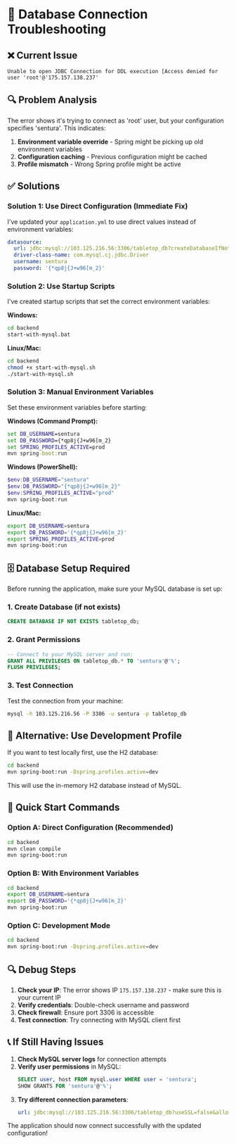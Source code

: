 # 🔧 Database Connection Troubleshooting

## ❌ **Current Issue**
```
Unable to open JDBC Connection for DDL execution [Access denied for user 'root'@'175.157.138.237'
```

## 🔍 **Problem Analysis**
The error shows it's trying to connect as 'root' user, but your configuration specifies 'sentura'. This indicates:

1. **Environment variable override** - Spring might be picking up old environment variables
2. **Configuration caching** - Previous configuration might be cached
3. **Profile mismatch** - Wrong Spring profile might be active

## ✅ **Solutions**

### **Solution 1: Use Direct Configuration (Immediate Fix)**
I've updated your `application.yml` to use direct values instead of environment variables:

```yaml
datasource:
  url: jdbc:mysql://103.125.216.56:3306/tabletop_db?createDatabaseIfNotExist=true&useSSL=false&serverTimezone=UTC&allowPublicKeyRetrieval=true
  driver-class-name: com.mysql.cj.jdbc.Driver
  username: sentura
  password: '{*qp8j{J+w96[m_2}'
```

### **Solution 2: Use Startup Scripts**
I've created startup scripts that set the correct environment variables:

**Windows:**
```bash
cd backend
start-with-mysql.bat
```

**Linux/Mac:**
```bash
cd backend
chmod +x start-with-mysql.sh
./start-with-mysql.sh
```

### **Solution 3: Manual Environment Variables**
Set these environment variables before starting:

**Windows (Command Prompt):**
```cmd
set DB_USERNAME=sentura
set DB_PASSWORD={*qp8j{J+w96[m_2}
set SPRING_PROFILES_ACTIVE=prod
mvn spring-boot:run
```

**Windows (PowerShell):**
```powershell
$env:DB_USERNAME="sentura"
$env:DB_PASSWORD="{*qp8j{J+w96[m_2}"
$env:SPRING_PROFILES_ACTIVE="prod"
mvn spring-boot:run
```

**Linux/Mac:**
```bash
export DB_USERNAME=sentura
export DB_PASSWORD='{*qp8j{J+w96[m_2}'
export SPRING_PROFILES_ACTIVE=prod
mvn spring-boot:run
```

## 🗄️ **Database Setup Required**

Before running the application, make sure your MySQL database is set up:

### **1. Create Database (if not exists)**
```sql
CREATE DATABASE IF NOT EXISTS tabletop_db;
```

### **2. Grant Permissions**
```sql
-- Connect to your MySQL server and run:
GRANT ALL PRIVILEGES ON tabletop_db.* TO 'sentura'@'%';
FLUSH PRIVILEGES;
```

### **3. Test Connection**
Test the connection from your machine:
```bash
mysql -h 103.125.216.56 -P 3306 -u sentura -p tabletop_db
```

## 🔄 **Alternative: Use Development Profile**

If you want to test locally first, use the H2 database:

```bash
cd backend
mvn spring-boot:run -Dspring.profiles.active=dev
```

This will use the in-memory H2 database instead of MySQL.

## 🚀 **Quick Start Commands**

### **Option A: Direct Configuration (Recommended)**
```bash
cd backend
mvn clean compile
mvn spring-boot:run
```

### **Option B: With Environment Variables**
```bash
cd backend
export DB_USERNAME=sentura
export DB_PASSWORD='{*qp8j{J+w96[m_2}'
mvn spring-boot:run
```

### **Option C: Development Mode**
```bash
cd backend
mvn spring-boot:run -Dspring.profiles.active=dev
```

## 🔍 **Debug Steps**

1. **Check your IP**: The error shows IP `175.157.138.237` - make sure this is your current IP
2. **Verify credentials**: Double-check username and password
3. **Check firewall**: Ensure port 3306 is accessible
4. **Test connection**: Try connecting with MySQL client first

## 📞 **If Still Having Issues**

1. **Check MySQL server logs** for connection attempts
2. **Verify user permissions** in MySQL:
   ```sql
   SELECT user, host FROM mysql.user WHERE user = 'sentura';
   SHOW GRANTS FOR 'sentura'@'%';
   ```
3. **Try different connection parameters**:
   ```yaml
   url: jdbc:mysql://103.125.216.56:3306/tabletop_db?useSSL=false&allowPublicKeyRetrieval=true&serverTimezone=UTC&createDatabaseIfNotExist=true
   ```

The application should now connect successfully with the updated configuration!
